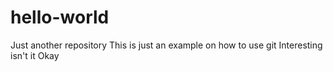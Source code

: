 # hello-world
Just another repository
This is just an example on how to use git
Interesting isn't it
Okay

